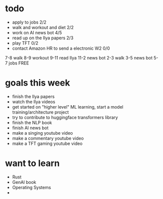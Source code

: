# todo
- apply to jobs 2/2
- walk and workout and diet 2/2
- work on AI news bot 4/5
- read up on the Ilya papers 2/3
- play TFT 0/2
- contact Amazon HR to send a electronic W2 0/0

7-8 walk
8-9 workout
9-11 read Ilya
11-2 news bot
2-3 walk
3-5 news bot
5-7 jobs
FREE

# goals this week
- finish the Ilya papers
- watch the Ilya videos
- get started on "higher level" ML learning, start a model training/architecture project
- try to contribute to huggingface transformers library
- finish the NLP book
- finish AI news bot
- make a singing youtube video
- make a commentary youtube video
- make a TFT gaming youtube video


# want to learn
- Rust
- GenAI book
- Operating Systems 
- 
